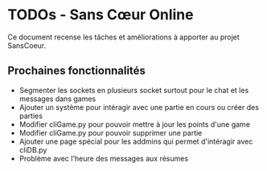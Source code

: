 # TODOs - Sans Cœur Online

Ce document recense les tâches et améliorations à apporter au projet SansCoeur.

## Prochaines fonctionnalités

- Segmenter les sockets en plusieurs socket surtout pour le chat et les messages dans games
- Ajouter un système pour intéragir avec une partie en cours ou créer des parties
- Modifier cliGame.py pour pouvoir mettre à jour les points d'une game
- Modifier cliGame.py pour pouvoir supprimer une partie
- Ajouter une page spécial pour les addmins qui permet d'intéragir avec cliDB.py
- Problème avec l'heure des messages aux résumes
